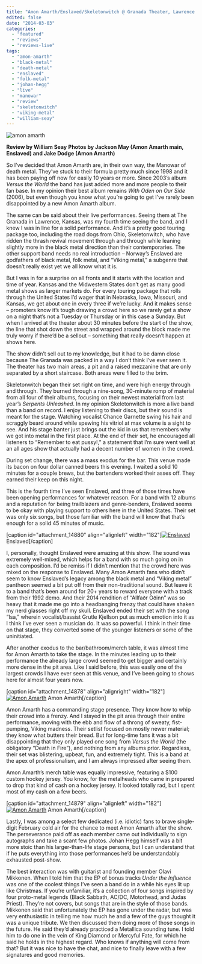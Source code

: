```yaml
---
title: "Amon Amarth/Enslaved/Skeletonwitch @ Granada Theater, Lawrence KS,  February 9, 2014"
edited: false
date: "2014-03-03"
categories:
  - "featured"
  - "reviews"
  - "reviews-live"
tags:
  - "amon-amarth"
  - "black-metal"
  - "death-metal"
  - "enslaved"
  - "folk-metal"
  - "johan-hegg"
  - "live"
  - "manowar"
  - "review"
  - "skeletonwitch"
  - "viking-metal"
  - "william-seay"
---
```


![amon amarth](http://www.hellbound.ca/wp-content/uploads/2014/03/amon-amarth-1.jpg)

**Review by William Seay** **Photos by Jackson May (Amon Amarth main, Enslaved) and Jake Dodge (Amon Amarth)**

So I’ve decided that Amon Amarth are, in their own way, the Manowar of death metal. They’ve stuck to their formula pretty much since 1998 and it has been paying off now for easily 10 years or more. Since 2003’s album _Versus the World_ the band has just added more and more people to their fan base. In my opinion their best album remains _With Oden on Our Side_ (2006), but even though you know what you’re going to get I’ve rarely been disappointed by a new Amon Amarth album.

The same can be said about their live performances. Seeing them at The Granada in Lawrence, Kansas, was my fourth time seeing the band, and I knew I was in line for a solid performance. And it’s a pretty good touring package too, including the road dogs from Ohio, Skeletonwitch, who have ridden the thrash revival movement through and through while leaning slightly more in the black metal direction than their contemporaries. The other support band needs no real introduction – Norway’s Enslaved are godfathers of black metal, folk metal, and “Viking metal,” a subgenre that doesn’t really exist yet we all know what it is.

But I was in for a surprise on all fronts and it starts with the location and time of year. Kansas and the Midwestern States don’t get as many good metal shows as larger markets do. For every touring package that rolls through the United States I’d wager that in Nebraska, Iowa, Missouri, and Kansas, we get about one in every three if we’re lucky. And it makes sense – promoters know it’s tough drawing a crowd here so we rarely get a show on a night that’s not a Tuesday or Thursday or in this case a Sunday. But when I arrived at the theater about 30 minutes before the start of the show, the line that shot down the street and wrapped around the block made me truly worry if there’d be a sellout – something that really doesn’t happen at shows here.

The show didn’t sell out to my knowledge, but it had to be damn close because The Granada was packed in a way I don’t think I’ve ever seen it. The theater has two main areas, a pit and a raised mezzanine that are only separated by a short staircase. Both areas were filled to the brim.

Skeletonwitch began their set right on time, and were high energy through and through. They burned through a nine-song, 30-minute romp of material from all four of their albums, focusing on their newest material from last year’s _Serpents Unleashed_. In my opinion Skeletonwitch is more a live band than a band on record. I enjoy listening to their discs, but their sound is meant for the stage. Watching vocalist Chance Garnette swing his hair and scraggly beard around while spewing his vitriol at max volume is a sight to see. And his stage banter just brings out the kid in us that remembers why we got into metal in the first place. At the end of their set, he encouraged all listeners to “Remember to eat pussy!,” a statement that I’m sure went well at an all ages show that actually had a decent number of women in the crowd.

During set change, there was a mass exodus for the bar. This venue made its bacon on four dollar canned beers this evening. I waited a solid 10 minutes for a couple brews, but the bartenders worked their asses off. They earned their keep on this night.

This is the fourth time I’ve seen Enslaved, and three of those times have been opening performances for whatever reason. For a band with 12 albums and a reputation for being trailblazers and genre-benders, Enslaved seems to be okay with playing support to others here in the United States. Their set was only six songs, but those familiar with the band will know that that’s enough for a solid 45 minutes of music.

\[caption id="attachment\_14880" align="alignleft" width="182"\][![Enslaved](http://www.hellbound.ca/wp-content/uploads/2014/03/enslaved-1-182x182.jpg)](http://www.hellbound.ca/wp-content/uploads/2014/03/enslaved-1.jpg) Enslaved\[/caption\]

I, personally, thought Enslaved were amazing at this show. The sound was extremely well-mixed, which helps for a band with so much going on in each composition. I’d be remiss if I didn’t mention that the crowd here was mixed on the response to Enslaved. Many Amon Amarth fans who didn’t seem to know Enslaved’s legacy among the black metal and “Viking metal” pantheon seemed a bit put off from their non-traditional sound. But leave it to a band that’s been around for 20+ years to reward everyone with a track from their 1992 demo. And their 2014 rendition of “Allfaðr Oðinn” was so heavy that it made me go into a headbanging frenzy that could have shaken my nerd glasses right off my skull. Enslaved ended their set with the song “Isa,” wherein vocalist/bassist Grutle Kjellson put as much emotion into it as I think I’ve ever seen a musician do. It was so powerful. I think in their time on that stage, they converted some of the younger listeners or some of the uninitiated.

After another exodus to the bar/bathroom/merch table, it was almost time for Amon Amarth to take the stage. In the minutes leading up to their performance the already large crowd seemed to get bigger and certainly more dense in the pit area. Like I said before, this was easily one of the largest crowds I have ever seen at this venue, and I’ve been going to shows here for almost four years now.

\[caption id="attachment\_14878" align="alignright" width="182"\][![Amon Amarth](http://www.hellbound.ca/wp-content/uploads/2014/03/amon-amarth-2-182x182.jpg)](http://www.hellbound.ca/wp-content/uploads/2014/03/amon-amarth-2.jpg) Amon Amarth\[/caption\]

Amon Amarth has a commanding stage presence. They know how to whip their crowd into a frenzy. And I stayed in the pit area through their entire performance, moving with the ebb and flow of a throng of sweaty, fist-pumping, Viking madness. Their setlist focused on mostly newer material; they know what butters their bread. But for long-time fans it was a bit disappointing that they only played one song from _Versus the World_ (the obligatory “Death in Fire”), and nothing from any albums prior. Regardless, their set was blistering, upbeat, fun, and extremely tight. This is a band at the apex of professionalism, and I am always impressed after seeing them.

Amon Amarth’s merch table was equally impressive, featuring a $100 custom hockey jersey. You know, for the metalheads who came in prepared to drop that kind of cash on a hockey jersey. It looked totally rad, but I spent most of my cash on a few beers.

\[caption id="attachment\_14879" align="alignleft" width="182"\][![Amon Amarth](http://www.hellbound.ca/wp-content/uploads/2014/03/amon-amarth-3-182x182.jpg)](http://www.hellbound.ca/wp-content/uploads/2014/03/amon-amarth-3.jpg) Amon Amarth\[/caption\]

Lastly, I was among a select few dedicated (i.e. idiotic) fans to brave single-digit February cold air for the chance to meet Amon Amarth after the show. The perseverance paid off as each member came out individually to sign autographs and take a scant few photos. Johan Hegg himself was a bit more stoic than his larger-than-life stage persona, but I can understand that if he puts everything into those performances he’d be understandably exhausted post-show.

The best interaction was with guitarist and founding member Olavi Mikkonen. When I told him that the EP of bonus tracks _Under the Influence_ was one of the coolest things I’ve seen a band do in a while his eyes lit up like Christmas. If you’re unfamiliar, it’s a collection of four songs inspired by four proto-metal legends (Black Sabbath, AC/DC, Motorhead, and Judas Priest). They’re not covers, but songs that are in the style of those bands. Mikkonen said that unfortunately the EP has gone under the radar, but was very enthusiastic in telling me how much he and a few of the guys thought it was a unique tribute. We then discussed them doing more of those songs in the future. He said they’d already practiced a Metallica sounding tune. I told him to do one in the vein of King Diamond or Mercyful Fate, for which he said he holds in the highest regard. Who knows if anything will come from that? But it was nice to have the chat, and nice to finally leave with a few signatures and good memories.
